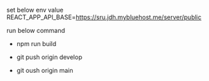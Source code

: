set below env value
REACT_APP_API_BASE=https://sru.jdh.mybluehost.me/server/public

<!-- for deploy to frontend -->
run below command 
- npm run build

- git push origin develop 


<!-- for server if vedor folder change need to upload manually in FTP other change just push to main it will affect on server  --> 
- git oush origin main
